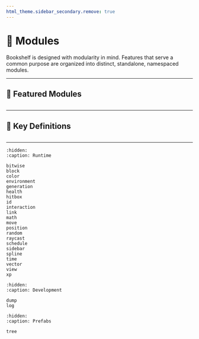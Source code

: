 ```yaml
---
html_theme.sidebar_secondary.remove: true
---
```


# 🧩&nbsp;Modules

Bookshelf is designed with modularity in mind. Features that serve a common purpose are organized into distinct, standalone, namespaced modules.

---

## 🌟 Featured Modules

```{include} ../_templates/featured-modules.md
```

---

## 📖 Key Definitions

```{include} ../_templates/definitions.md
```

---

```{toctree}
:hidden:
:caption: Runtime

bitwise
block
color
environment
generation
health
hitbox
id
interaction
link
math
move
position
random
raycast
schedule
sidebar
spline
time
vector
view
xp
```

```{toctree}
:hidden:
:caption: Development

dump
log
```

```{toctree}
:hidden:
:caption: Prefabs

tree
```
